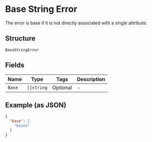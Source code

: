 
# Base String Error

The error is base if it is not directly associated with a single attribute.

## Structure

`BaseStringError`

## Fields

| Name | Type | Tags | Description |
|  --- | --- | --- | --- |
| `Base` | `[]string` | Optional | - |

## Example (as JSON)

```json
{
  "base": [
    "base3"
  ]
}
```

